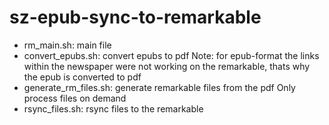 # sz-epub-sync-to-remarkable

 * rm_main.sh: main file
 * convert_epubs.sh: convert epubs to pdf
    Note: for epub-format the links within the newspaper were not working
            on the remarkable, thats why the epub is converted to pdf
 * generate_rm_files.sh: generate remarkable files from the pdf
    Only process files on demand
 * rsync_files.sh: rsync files to the remarkable
